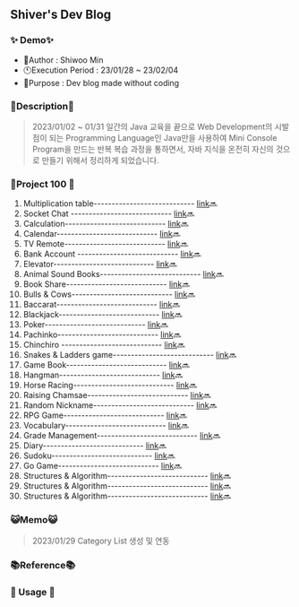 ## Shiver's Dev Blog
### ✨ Demo✨
* 🐤Author : Shiwoo Min
* 🕚Execution Period : 23/01/28 ~ 23/02/04
* 🚀Purpose : Dev blog made without coding

### 📌Description📌
>2023/01/02 ~ 01/31 일간의 Java 교육을 끝으로
 Web Development의 시발점이 되는 Programming Language인 Java만을 사용하여 Mini Console Program을 만드는  반복 복습 과정을 통하면서, 자바 지식을 온전히 자신의 것으로 만들기 위해서 정리하게 되었습니다. 
 
###  📑Project 100 📑
1. Multiplication table---------------------------- [link]()🔜
2. Socket Chat ---------------------------- [link]()🔜
3. Calculation---------------------------- [link]()🔜
4.  Calendar---------------------------- [link]()🔜
5. TV Remote---------------------------- [link]()🔜
6. Bank Account ---------------------------- [link]()🔜
7. Elevator---------------------------- [link]()🔜
8. Animal Sound Books---------------------------- [link]()🔜
9. Book Share---------------------------- [link]()🔜
10. Bulls & Cows---------------------------- [link]()🔜
11. Baccarat---------------------------- [link]()🔜
12. Blackjack---------------------------- [link]()🔜
13. Poker---------------------------- [link]()🔜
14. Pachinko---------------------------- [link]()🔜
15. Chinchiro ---------------------------- [link]()🔜
16. Snakes & Ladders game---------------------------- [link]()🔜
17. Game Book---------------------------- [link]()🔜
18. Hangman---------------------------- [link]()🔜
19. Horse Racing---------------------------- [link]()🔜
20. Raising Chamsae---------------------------- [link]()🔜
21. Random Nickname---------------------------- [link]()🔜
22. RPG Game---------------------------- [link]()🔜
23. Vocabulary---------------------------- [link]()🔜
24. Grade Management---------------------------- [link]()🔜
25. Diary---------------------------- [link]()🔜
26. Sudoku---------------------------- [link]()🔜
27. Go Game---------------------------- [link]()🔜
28. Structures & Algorithm---------------------------- [link]()🔜
29. Structures & Algorithm---------------------------- [link]()🔜
30. Structures & Algorithm---------------------------- [link]()🔜

###  😺Memo😺

> 2023/01/29
> Category List 생성 및 연동

###  📚Reference📚
 
### 🚀 Usage 🚀
